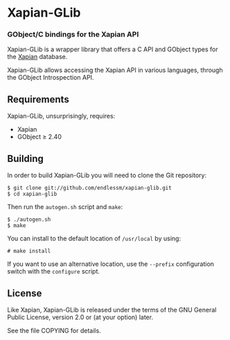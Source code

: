 # Xapian-GLib

### GObject/C bindings for the Xapian API

Xapian-GLib is a wrapper library that offers a C API and GObject types for
the [Xapian](http://xapian.org) database.

Xapian-GLib allows accessing the Xapian API in various languages, through
the GObject Introspection API.

## Requirements

Xapian-GLib, unsurprisingly, requires:

 * Xapian
 * GObject ≥ 2.40

## Building

In order to build Xapian-GLib you will need to clone the Git repository:

    $ git clone git://github.com/endlessm/xapian-glib.git
    $ cd xapian-glib

Then run the `autogen.sh` script and `make`:

    $ ./autogen.sh
    $ make

You can install to the default location of `/usr/local` by using:

    # make install

If you want to use an alternative location, use the `--prefix` configuration
switch with the `configure` script.

## License

Like Xapian, Xapian-GLib is released under the terms of the GNU General
Public License, version 2.0 or (at your option) later.

See the file COPYING for details.
